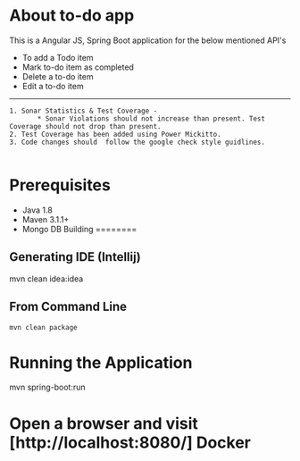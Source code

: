 About to-do app
=========================

This is a Angular JS, Spring Boot application for the below mentioned API's 

* To add a Todo item
* Mark to-do item as completed
* Delete a to-do item
* Edit a to-do item


----------------------------
```
1. Sonar Statistics & Test Coverage -
       * Sonar Violations should not increase than present. Test Coverage should not drop than present.
2. Test Coverage has been added using Power Mickitto.
3. Code changes should  follow the google check style guidlines.
    
```

Prerequisites
=============

* Java 1.8
* Maven 3.1.1+
* Mongo DB
Building
========

Generating IDE (Intellij)
----------------------------

mvn clean idea:idea

From Command Line
-----------------

    mvn clean package

Running the Application
======================

mvn spring-boot:run

Open a browser and visit [http://localhost:8080/]
Docker
======
```

